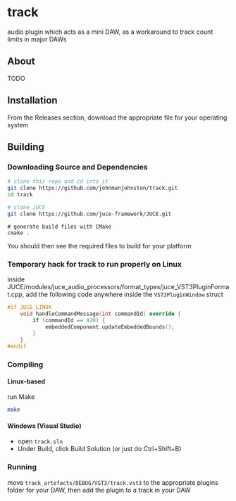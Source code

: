 # track
audio plugin which acts as a mini DAW, as a workaround to track count limits in major DAWs 

## About
TODO

## Installation
From the Releases section, download the appropriate file for your operating system

## Building
### Downloading Source and Dependencies
```bash
# clone this repo and cd into it
git clone https://github.com/johnmanjohnston/track.git
cd track

# clone JUCE
git clone https://github.com/juce-framework/JUCE.git
```

```
# generate build files with CMake
cmake .
```

You should then see the required files to build for your platform

### Temporary hack for track to run properly on Linux
inside JUCE/modules/juce_audio_processors/format_types/juce_VST3PluginFormat.cpp, add the following code anywhere inside the `VST3PluginWindow` struct
```cpp
#if JUCE_LINUX
    void handleCommandMessage(int commandId) override {
        if (commandId == 420) {
            embeddedComponent.updateEmbeddedBounds();
        }
    }
#endif
```

### Compiling
#### Linux-based
run Make
```bash
make
```

#### Windows (Visual Studio)
- open `track.sln`
- Under Build, click Build Solution (or just do Ctrl+Shift+B)

### Running
move `track_artefacts/DEBUG/VST3/track.vst3` to the appropriate plugins folder for your DAW, then add the plugin to a track in your DAW
